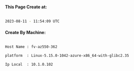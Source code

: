 
   
#### This Page Create at:

```bash

2023-08-11 - 11:54:09 UTC

```

#### Create By Machine:

```bash

Host Name : fv-az550-362

platform  : Linux-5.15.0-1042-azure-x86_64-with-glibc2.35

Ip Local  : 10.1.0.102

```

